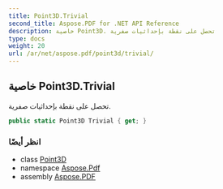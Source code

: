 ```yaml
---
title: Point3D.Trivial
second_title: Aspose.PDF for .NET API Reference
description: خاصية Point3D. تحصل على نقطة بإحداثيات صفرية
type: docs
weight: 20
url: /ar/net/aspose.pdf/point3d/trivial/
---
```

## خاصية Point3D.Trivial

تحصل على نقطة بإحداثيات صفرية.

```csharp
public static Point3D Trivial { get; }
```

### انظر أيضًا

* class [Point3D](../)
* namespace [Aspose.Pdf](../../../aspose.pdf/)
* assembly [Aspose.PDF](../../../)